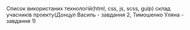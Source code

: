 Список використаних технологій(html, css, js, scss, gulp)
склад учасників проекту(Донцул Василь - завдання 2, Тимошенко Уляна - завдання 1)
